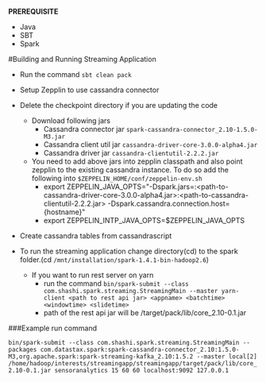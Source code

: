 
**PREREQUISITE**

* Java
* SBT
* Spark

#Building and Running Streaming Application

 * Run the command `sbt clean pack`
 * Setup Zepplin to use cassandra connector
 * Delete the checkpoint directory if you are updating the code
   - Download following jars
      + Cassandra connector jar `spark-cassandra-connector_2.10-1.5.0-M3.jar`
      + Cassandra client util jar `cassandra-driver-core-3.0.0-alpha4.jar`
      + Cassandra driver jar `cassandra-clientutil-2.2.2.jar` 
   - You need to add above jars into zepplin classpath and also point zepplin to the existing cassandra instance. To do so add the following into `$ZEPPELIN_HOME/conf/zeppelin-env.sh`
      + export ZEPPELIN_JAVA_OPTS="-Dspark.jars=<path to spark-cassandra-connector_2.10-1.5.0-M3.jar>:<path-to-cassandra-driver-core-3.0.0-alpha4.jar>:<path-to-cassandra-clientutil-2.2.2.jar> -Dspark.cassandra.connection.host={hostname}"
      + export ZEPPELIN_INTP_JAVA_OPTS=$ZEPPELIN_JAVA_OPTS
 * Create cassandra tables from cassandrascript

 * To run the streaming application change directory(cd) to the spark folder.(cd `/mnt/installation/spark-1.4.1-bin-hadoop2.6`) 
   - If you want to run rest server on yarn
     +  run the command `bin/spark-submit --class com.shashi.spark.streaming.StreamingMain --master yarn-client <path to rest api jar> <appname> <batchtime> <windowtime> <slidetime>`
     + path of the rest api jar will be <path to our project>/target/pack/lib/core_2.10-0.1.jar 

###Example run command

`bin/spark-submit --class com.shashi.spark.streaming.StreamingMain --packages com.datastax.spark:spark-cassandra-connector_2.10:1.5.0-M3,org.apache.spark:spark-streaming-kafka_2.10:1.5.2 --master local[2] /home/hadoop/interests/streamingapp/streamingapp/target/pack/lib/core_2.10-0.1.jar sensoranalytics 15 60 60 localhost:9092 127.0.0.1`